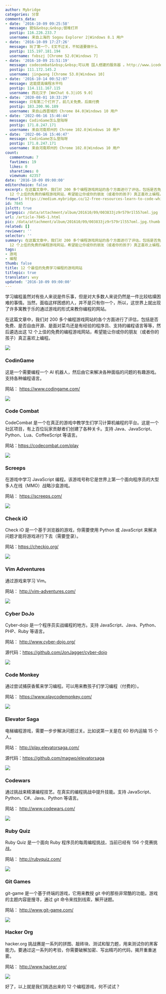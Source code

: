 ```yaml
---
author: Mybridge
categories: 分享
comments_data:
- date: '2016-10-09 09:25:58'
  message: 貌似&nbsp;&nbsp;很难打开
  postip: 116.226.233.7
  username: 来自上海的 Sogou Explorer 2|Windows 8.1 用户
- date: '2016-10-09 17:27:26'
  message: 玩了第一个，E文不过关，不知道要做什么
  postip: 115.197.181.194
  username: fxbszj [Chrome 52.0|Windows 7]
- date: '2016-10-09 21:51:19'
  message: codecombat&nbsp;&nbsp;可以用 国人搭建的服务器 。http://www.icodegame.com/
  postip: 111.172.145.2
  username: jingwang [Chrome 53.0|Windows 10]
- date: '2016-10-14 00:52:07'
  message: 这能提高编程水平吗
  postip: 114.111.167.115
  username: 西北汉子 [WeChat 6.3|iOS 9.0]
- date: '2020-08-01 10:33:29'
  message: 只有第二个打开了，前几关免费，后面付费
  postip: 183.200.96.189
  username: 来自山西晋城的 Chrome 84.0|Windows 10 用户
- date: '2022-06-16 15:46:44'
  message: CodinGame怎么登陆呀
  postip: 171.8.247.171
  username: 来自河南郑州的 Chrome 102.0|Windows 10 用户
- date: '2022-06-16 15:46:47'
  message: CodinGame怎么登陆呀
  postip: 171.8.247.171
  username: 来自河南郑州的 Chrome 102.0|Windows 10 用户
count:
  commentnum: 7
  favtimes: 19
  likes: 0
  sharetimes: 0
  viewnum: 42357
date: '2016-10-09 09:00:00'
editorchoice: false
excerpt: 在这篇文章中，我们对 200 多个编程游戏网站的各个方面进行了评估，包括是否免费、是否自由开源、是面对菜鸟还是有经验的程序员、支持的编程语言等等，然后遴选出这
  12 个上佳的免费的编程游戏网站，希望能让你或你的朋友（或者你的孩子）真正喜欢上编程。
fromurl: https://medium.mybridge.co/12-free-resources-learn-to-code-while-playing-games-f7333043de11#.dj1yuktr5
id: 7845
islctt: true
largepic: /data/attachment/album/201610/09/003833jz9r579r1l557oml.jpg
url: /article-7845-1.html
pic: /data/attachment/album/201610/09/003833jz9r579r1l557oml.jpg.thumb.jpg
related: []
reviewer: ''
selector: ''
summary: 在这篇文章中，我们对 200 多个编程游戏网站的各个方面进行了评估，包括是否免费、是否自由开源、是面对菜鸟还是有经验的程序员、支持的编程语言等等，然后遴选出这
  12 个上佳的免费的编程游戏网站，希望能让你或你的朋友（或者你的孩子）真正喜欢上编程。
tags:
- 游戏
- 编程
thumb: false
title: 12 个最佳的免费学习编程的游戏网站
titlepic: true
translator: wxy
updated: '2016-10-09 09:00:00'
---
```


学习编程虽然对有些人来说是件乐事，但是对大多数人来说仍然是一件比较枯燥困难的事情。当然，面临这样困惑的人，并不是只有你一个，所以，这世界上就出现了许多寓教于乐的通过游戏的形式来教你编程的网站。


在这篇文章中，我们对 200 多个编程游戏网站的各个方面进行了评估，包括是否免费、是否自由开源、是面对菜鸟还是有经验的程序员、支持的编程语言等等，然后遴选出这 12 个上佳的免费的编程游戏网站，希望能让你或你的朋友（或者你的孩子）真正喜欢上编程。


![](/data/attachment/album/201610/09/003833jz9r579r1l557oml.jpg)


### CodinGame


这是一个需要编程一个 AI 机器人，然后由它来解决各种面临的问题的有趣游戏。支持各种编程语言。


网站： <https://www.codingame.com/> 


![](/data/attachment/album/201610/09/003950eknoffej5gqkqnjg.jpg)


### Code Combat


CodeCombat 是一个在真正的游戏中教学生们学习计算机编程的平台。这是一个社区项目，有上百位玩家贡献者们创建了各种关卡。支持 Java、JavaScript、Python、Lua、CoffeeScript 等语言。


网站：<https://codecombat.com/play> 


![](/data/attachment/album/201610/09/004023iri3rmcciibjmcxi.jpg)


### Screeps


在游戏中学习 JavaScript 编程。该游戏号称它是世界上第一个面向程序员的大型多人在线（MMO）战略沙盒游戏。


网站： <https://screeps.com/> 


![](/data/attachment/album/201610/09/004104zrriyo2n5abbnoyg.jpg)


### Check iO


Check iO 是一个基于浏览器的游戏，你需要使用 Python 或 JavaScript 来解决问题才能将游戏进行下去（需要登录）。


网站：<https://checkio.org/> 


![](/data/attachment/album/201610/09/004154z7i3ep4q78d8a858.jpg)


### Vim Adventures


通过游戏来学习 Vim。


网站： <http://vim-adventures.com/> 


![](/data/attachment/album/201610/09/004221inpten19r1s1zemr.jpg)


### Cyber DoJo


Cyber-dojo 是一个程序员实战编程的地方。支持 JavaScript、Java、Python、PHP、Ruby 等语言。


网站： <http://www.cyber-dojo.org/> 


源代码：<https://github.com/JonJagger/cyber-dojo>


![](/data/attachment/album/201610/09/004250w8d88l8beojz58md.jpg)


### Code Monkey


通过尝试捕获香蕉来学习编程。可以用来教孩子们学习编程（付费的）。


网站： <https://www.playcodemonkey.com/> 


![](/data/attachment/album/201610/09/004325ykjjm445655u57c8.jpg)


### Elevator Saga


电梯编程游戏，需要一步步解决问题过关。比如说第一关是在 60 秒内运输 15 个人。


网站： <http://play.elevatorsaga.com/> 


源代码：<https://github.com/magwo/elevatorsaga>


![](/data/attachment/album/201610/09/004358ltn6fyo6oz64fngt.jpg)


### Codewars


通过挑战来精湛编程技艺。在真实的编程挑战中提升技能。支持 JavaScript、Python、C#、Java、Python 等语言。


网站： <http://www.codewars.com/>


![](/data/attachment/album/201610/09/004418d6cltjjjmmlo6tis.jpg)


### Ruby Quiz


Ruby Quiz 是一个面向 Ruby 程序员的每周编程挑战，当前已经有 156 个竞赛挑战。


网站： <http://rubyquiz.com/> 


![](/data/attachment/album/201610/09/004528jvnzpokl9qtpzzc8.jpg)


### Git Games


git-game 是一个基于终端的游戏，它用来教授 git 中的那些非常酷的功能。游戏的主题内容是搜寻，通过 git 命令来找到线索，解开谜题。


网站： <http://www.git-game.com/>


![](/data/attachment/album/201610/09/004654nhbdz3udg52mgbb0.jpg)


### Hacker Org


hacker.org 挑战赛是一系列的拼图、敲砖块、测试和智力题，用来测试你的黑客能力。要通过这一系列的考验，你需要破解加密、写出精巧的代码，揭开重重迷雾。


网站： <http://www.hacker.org/> 


![](/data/attachment/album/201610/09/004746sh0pvnrymbpmlwvv.jpg)


好了，以上就是我们挑选出来的 12 个编程游戏，何不试试？